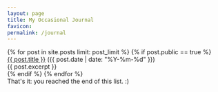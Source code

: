 ```yaml
---
layout: page
title: My Occasional Journal
favicon: 
permalink: /journal
---
```


<div>
  {% for post in site.posts limit: post_limit %}
  {% if post.public == true %}
  <div class="list-entry">
    <div><a class="internal-link" href="{{ post.url }}">{{ post.title }}</a> <span class="faded">({{ post.date | date: "%Y-%m-%d" }})</span></div>
    <div>{{ post.excerpt }}</div> 
  </div>
  {% endif %}
  {% endfor %}
  <br>
  That's it: you reached the end of this list. :)
</div>